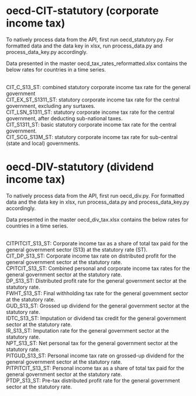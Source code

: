 # oecd-CIT-statutory (corporate income tax)

To natively process data from the API, first run oecd_statutory.py. For formatted data and the data key in xlsx, run process_data.py and process_data_key.py accordingly.

Data presented in the master oecd_tax_rates_reformatted.xlsx contains the below rates for countries in a time series. 

 <br>CIT_C_S13_ST: combined statutory corporate income tax rate for the general government
 <br>CIT_EX_ST_S1311_ST: statutory corporate income tax rate for the central government, excluding any surtaxes.
 <br>CIT_LSN_S1311_ST: statutory corporate income tax rate for the central government, after deducting sub-national taxes.
 <br>CIT_S1311_ST: basic statutory corporate income tax rate for the central government.
 <br>CIT_SCG_S13M_ST: statutory corporate income tax rate for sub-central (state and local) governments.

# oecd-DIV-statutory (dividend income tax)

To natively process data from the API, first run oecd_div.py. For formatted data and the data key in xlsx, run process_data.py and process_data_key.py accordingly.

Data presented in the master oecd_div_tax.xlsx contains the below rates for countries in a time series. 

<br>CITPITCIT_S13_ST: Corporate income tax as a share of total tax paid for the general government sector (S13) at the statutory rate (ST).
<br>CIT_DP_S13_ST: Corporate income tax rate on distributed profit for the general government sector at the statutory rate.
<br>CPITCIT_S13_ST: Combined personal and corporate income tax rates for the general government sector at the statutory rate.
<br>DP_S13_ST: Distributed profit rate for the general government sector at the statutory rate.
<br>FWHT_S13_ST: Final withholding tax rate for the general government sector at the statutory rate.
<br>GUD_S13_ST: Grossed up dividend for the general government sector at the statutory rate.
<br>IDTC_S13_ST: Imputation or dividend tax credit for the general government sector at the statutory rate.
<br>IR_S13_ST: Imputation rate for the general government sector at the statutory rate.
<br>NPT_S13_ST: Net personal tax for the general government sector at the statutory rate.
<br>PITGUD_S13_ST: Personal income tax rate on grossed-up dividend for the general government sector at the statutory rate.
<br>PITPITCIT_S13_ST: Personal income tax as a share of total tax paid for the general government sector at the statutory rate.
<br>PTDP_S13_ST: Pre-tax distributed profit rate for the general government sector at the statutory rate.

